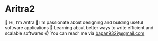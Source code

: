 # Aritra2
👋 Hi, I’m Aritra
👀 I’m passionate about designing and building useful software applications
🌱 Learning about better ways to write efficient and scalable softwares
📫 You can reach me via bapan9329@gmail.com
